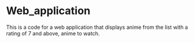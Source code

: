 # Web_application
This is a code for a web application that displays anime from the list with a rating of 7 and above, anime to watch.
